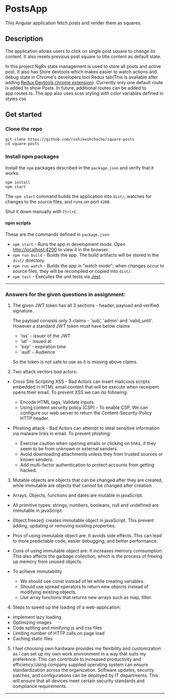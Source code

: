 # PostsApp

This Angular application fetch posts and render them as squares.

## Description

The application allows users to click on single post square to change its content. It also resets previous post square to title content as default state.

In this project NgRx state management is used to store all posts and active post.
It also has Store devtools which makes easier to watch actions and debug state in Chrome's developers tool Redux tab(This is available after adding [Redux Devtools chrome extension](https://chromewebstore.google.com/detail/redux-devtools/lmhkpmbekcpmknklioeibfkpmmfibljd)).
Currently only one default route is added to show Posts. In future, additional routes can be added to app.routes.ts.
The app also uses scss styling with color variables defined in styles.css

## Get started

### Clone the repo

```shell
git clone https://github.com/rushikeshchoche/square-posts
cd square-posts
```

### Install npm packages

Install the `npm` packages described in the `package.json` and verify that it works:

```shell
npm install
npm start
```

The `npm start` command builds the application into `dist/`, watches for changes to the source files, and runs on port `4200`.

Shut it down manually with `Ctrl+C`.

#### npm scripts

These are the commands defined in `package.json`:

* `npm start` - Runs the app in development mode. Open [http://localhost:4200](http://localhost:4200) to view it in the browser.
* `npm run build` - Builds the app. The build artifacts will be stored in the `dist/` directory.
* `npm run watch` - Builds the app in "watch mode"; when changes occur to source files, they will be recompiled or copied into `dist/`.
* `npm test` - Executes the unit tests via [Jest](https://jestjs.io/).

---
### Answers for the given questions in assignment:

1. The given JWT token has all 3 sections - header, payload and verified signature.

   The payload consists only 3 claims - 'sub', 'admin' and 'valid_until'. However a standard JWT token must have below claims
    * 'iss' - issuer of the JWT
    * 'iat' - issued at
    * 'exp' - expiration time
    * 'aud' - Audience

   So the token is not safe to use as it is missing above claims.

2. Two attack vectors bad actors:

  * Cross Site Scripting XSS - Bad Actors can insert malicious scripts embedded in HTML email content that will be execute when receipent opens their email. To prevent XSS we can do following:
    - Encode HTML tags, Validate inputs.
    - Using content security policy (CSP) - To enable CSP, We can configure our web server to return the Content-Security-Policy HTTP header.

  * Phishing attack - Bad Actors can attempt to steal sensitive information via malware links in email. To prevent phishing:
    - Exercise caution when opening emails or clicking on links, if they seem to be from unknown or external senders.
    - Avoid downloading attachments unless they from trusted sources or known senders.
    - Add multi-factor authentication to protect accounts from getting hacked.

3. Mutable objects are objects that can be changed after they are created, while immutable are objects that cannot be     changed after creation.
  * Arrays, Objects, functions and dates are mutable in javaScript.
  * All primitive types: strings, numbers, booleans, null and undefined are immutable in javaScript.
  * Object.freeze() creates immutable object in javaScript. This prevent adding, updating or removing existing properties.
  * Pros of using immutable object are: It avoids side effects. This can lead to more predictable code, easier debugging, and better performance.
  * Cons of using immutable object are: It increases memory comsumption. This also affects the garbage collection, which is the process of freeing up memory from unused objects.

  * To achieve immutability
    - We should use const instead of let while creating variables.
    - Should use spread operators to return new objects instead of modifying existing objects.
    - Use array functions that returns new arrays such as map, filter.

4. Steps to speed up the loading of a web-application:
  * Implement lazy loading
  * Optimizing images
  * Code spliting and minifying js and css files
  * Limiting number of HTTP calls on page load
  * Caching static files

5. I feel choosing own hardware provides me flexibility and customization as I can set up my own work environment in a way that suits my preference. This can contribute to increased productivity and efficiency.Using company supplied operating system can ensure standardization across the organization. Software updates, security patches, and configurations can be deployed by IT departments. This will ensure that all devices meet certain security standards and compliance requirements.

---
